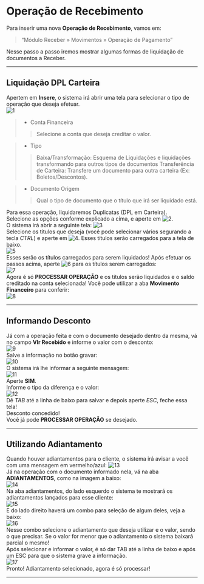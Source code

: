 # Operação de Recebimento

Para inserir uma nova **Operação de Recebimento**, vamos em:    
>  “Módulo Receber » Movimentos » Operação de Pagamento”    

Nesse passo a passo iremos mostrar algumas formas de liquidação de documentos a Receber.   

---

## Liquidação DPL Carteira
Apertem em **Insere**, o sistema irá abrir uma tela para selecionar o tipo de operação que deseja efetuar.  
![1](/img/operacao-recebimento/1.png)  

> - Conta Financeira
>> Selecione a conta que deseja creditar o valor.

> - Tipo
>> Baixa/Transformação: Esquema de Liquidações e liquidações transformando para outros tipos de documentos
>> Transferência de Carteira: Transfere um documento para outra carteira (Ex: Boletos/Descontos).

> - Documento Origem
>> Qual o tipo de documento que o título que irá ser liquidado está.

Para essa operação, liquidaremos Duplicatas (DPL em Carteira).  
Selecione as opções conforme explicado a cima, e aperte em ![2](/img/operacao-recebimento/2.png).  
O sistema irá abrir a seguinte tela:
![3](/img/operacao-recebimento/3.png)  
Selecione os títulos que deseja (você pode selecionar vários segurando a tecla *CTRL*) e aperte em ![4](/img/operacao-recebimento/4.png). Esses títulos serão carregados para a tela de baixo.  
![5](/img/operacao-recebimento/5.png)  
Esses serão os títulos carregados para serem liquidados!
Após efetuar os passos acima, aperte ![6](/img/operacao-recebimento/6.png) para os títulos serem carregados:   
![7](/img/operacao-recebimento/7.png)  
Agora é só **PROCESSAR OPERAÇÃO** e os títulos serão liquidados e o saldo creditado na conta selecionada!
Você pode utilizar a aba **Movimento Financeiro** para conferir:  
![8](/img/operacao-recebimento/8.png)   

---

## Informando Desconto
Já com a operação feita e com o documento desejado dentro da mesma, vá no campo **Vlr Recebido** e informe o valor com o desconto:  
![9](/img/operacao-recebimento/9.png)   
Salve  a informação no botão gravar:  
![10](/img/operacao-recebimento/10.png)  
O sistema irá lhe informar a seguinte mensagem:  
![11](/img/operacao-recebimento/11.png)   
Aperte **SIM**.  
Informe o tipo da diferença e o valor:  
![12](/img/operacao-recebimento/12.png)   
Dê *TAB* até a linha de baixo para salvar e depois aperte *ESC*, feche essa tela!  
Desconto concedido!  
Você já pode **PROCESSAR OPERAÇÃO** se desejado.  

---

## Utilizando Adiantamento

Quando houver adiantamentos para o cliente, o sistema irá avisar a você com uma mensagem em vermelho/azul: ![13](/img/operacao-recebimento/13.png)  
Já na operação com o documento informado nela, vá na aba **ADIANTAMENTOS**, como na imagem a baixo:  
![14](/img/operacao-recebimento/14.png)  
Na aba adiantamentos, do lado esquerdo o sistema te mostrará os adiantamentos lançados para esse cliente:  
![15](/img/operacao-recebimento/15.png)  
E do lado direito haverá um combo para seleção de algum deles, veja a baixo:  
![16](/img/operacao-recebimento/16.png)  
Nesse combo selecione o adiantamento que deseja utilizar e o valor, sendo o que precisar. Se o valor for menor que o adiantamento o sistema baixará parcial o mesmo!  
Após selecionar e informar o valor, é só dar TAB até a linha de baixo e após um ESC para que o sistema grave a informação.  
![17](/img/operacao-recebimento/17.png)  
Pronto! Adiantamento selecionado, agora é só processar!  

---
